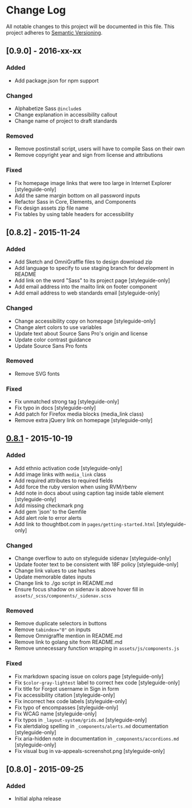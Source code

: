 # Change Log
All notable changes to this project will be documented in this file.
This project adheres to [Semantic Versioning](http://semver.org/).

## [0.9.0] - 2016-xx-xx
### Added
- Add package.json for npm support

### Changed
- Alphabetize Sass `@include`s
- Change explanation in accessibility callout
- Change name of project to draft standards

### Removed
- Remove postinstall script, users will have to compile Sass on their own
- Remove copyright year and sign from license and attributions

### Fixed
- Fix homepage image links that were too large in Internet Explorer [styleguide-only]
- Add the same margin bottom on all password inputs
- Refactor Sass in Core, Elements, and Components
- Fix design assets zip file name
- Fix tables by using table headers for accessibility

## [0.8.2] - 2015-11-24
### Added
- Add Sketch and OmniGraffle files to design download zip
- Add language to specify to use staging branch for development in README
- Add link on the word "Sass" to its project page [styleguide-only]
- Add email address into the mailto link on footer component
- Add email address to web standards email [styleguide-only]

### Changed
- Change accessibility copy on homepage [styleguide-only]
- Change alert colors to use variables
- Update text about Source Sans Pro's origin and license
- Update color contrast guidance
- Update Source Sans Pro fonts

### Removed
- Remove SVG fonts

### Fixed
- Fix unmatched strong tag [styleguide-only]
- Fix typo in docs [styleguide-only]
- Add patch for Firefox media blocks (media_link class)
- Remove extra jQuery link on homepage [styleguide-only]

## [0.8.1] - 2015-10-19
### Added
- Add ethnio activation code [styleguide-only]
- Add image links with `media_link` class
- Add required attributes to required fields
- Add force the ruby version when using RVM/rbenv
- Add note in docs about using caption tag inside table element [styleguide-only]
- Add missing checkmark png
- Add gem 'json' to the Gemfile
- Add alert role to error alerts
- Add link to thoughtbot.com in `pages/getting-started.html` [styleguide-only]

### Changed
- Change overflow to auto on styleguide sidenav [styleguide-only]
- Update footer text to be consistent with 18F policy [styleguide-only]
- Change link values to use hashes
- Update memorable dates inputs
- Change link to ./go script in README.md
- Ensure focus shadow on sidenav is above hover fill in `assets/_scss/components/_sidenav.scss`

### Removed
- Remove duplicate selectors in buttons
- Remove `tabindex="0"` on inputs
- Remove Omnigraffle mention in README.md
- Remove link to golang site from README.md
- Remove unnecessary function wrapping in `assets/js/components.js`

### Fixed
- Fix markdown spacing issue on colors page [styleguide-only]
- Fix `$color-gray-lightest` label to correct hex code [styleguide-only]
- Fix title for Forgot username in Sign in form
- Fix accessibility citation [styleguide-only]
- Fix incorrect hex code labels [styleguide-only]
- Fix typo of encompasses [styleguide-only]
- Fix WCAG name [styleguide-only]
- Fix typos in `_layout-system/grids.md` [styleguide-only]
- Fix alertdialog spelling in `_components/alerts.md` documentation [styleguide-only]
- Fix aria-hidden note in documentation in `_components/accordions.md` [styleguide-only]
- Fix visual bug in va-appeals-screenshot.png [styleguide-only]

## [0.8.0] - 2015-09-25
### Added
- Initial alpha release

[Unreleased]: https://github.com/18F/web-design-standards/compare/v0.8.1...HEAD
[0.8.1]: https://github.com/18F/web-design-standards/compare/v0.8...v0.8.1
